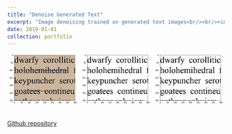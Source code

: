 ```yaml
---
title: "Denoise Generated Text"
excerpt: "Image denoising trained on generated text images<br/><br/><img src='/images/denoise.png'>"
date: 2019-01-01
collection: portfolio
---
```


<div style="text-align:center"><img src='/images/denoise.png'></div>
<br/>

[Github repository](https://github.com/51616/denoise_generated_text)
